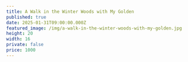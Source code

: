 ```yaml
---
title: A Walk in the Winter Woods with My Golden
published: true
date: 2025-01-31T09:00:00.000Z
featured_image: /img/a-walk-in-the-winter-woods-with-my-golden.jpg
height: 20
width: 16
private: false
price: 1000
---
```

